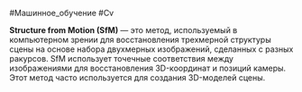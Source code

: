 #Машинное_обучение #Cv

**Structure from Motion (SfM)** — это метод, используемый в компьютерном зрении для восстановления трехмерной структуры сцены на основе набора двухмерных изображений, сделанных с разных ракурсов. SfM использует точечные соответствия между изображениями для восстановления 3D-координат и позиций камеры. Этот метод часто используется для создания 3D-моделей сцены.